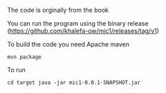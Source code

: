 The code is orginally from the book


You can run the program using the binary release (https://github.com/khalefa-ow/mic1/releases/tag/v1) 




To build the code
you need Apache maven

`
mvn package
`

To run 

`
cd target
java -jar mic1-0.0.1-SNAPSHOT.jar
`





